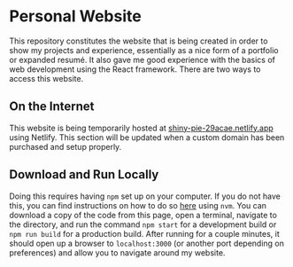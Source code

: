 # Personal Website

This repository constitutes the website that is being created in order to show my projects and experience, essentially as a nice form of a portfolio or expanded resumé. It also gave me good experience with the basics of web development using the React framework. There are two ways to access this website.

## On the Internet
This website is being temporarily hosted at [shiny-pie-29acae.netlify.app](https://shiny-pie-29acae.netlify.app) using Netlify. This section will be updated when a custom domain has been purchased and setup properly.

## Download and Run Locally
Doing this requires having <code>npm</code> set up on your computer. If you do not have this, you can find instructions on how to do so [here](https://github.com/nvm-sh/nvm) using <code>nvm</code>. You can download a copy of the code from this page, open a terminal, navigate to the directory, and run the command <code>npm start</code> for a development build or <code>npm run build</code> for a production build. After running for a couple minutes, it should open up a browser to <code>localhost:3000</code> (or another port depending on preferences) and allow you to navigate around my website.

